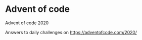 # Advent of code
Advent of code 2020

Answers to daily challenges on https://adventofcode.com/2020/

